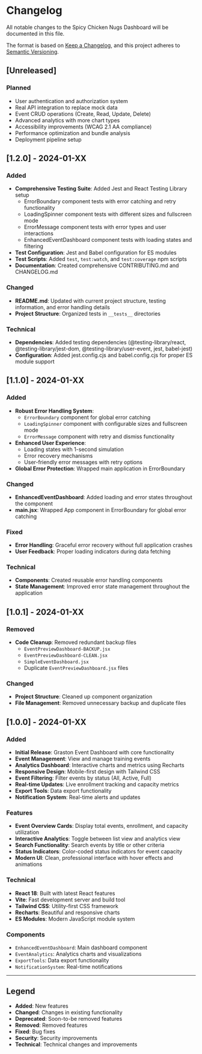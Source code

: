 # Changelog

All notable changes to the Spicy Chicken Nugs Dashboard will be documented in this file.

The format is based on [Keep a Changelog](https://keepachangelog.com/en/1.0.0/),
and this project adheres to [Semantic Versioning](https://semver.org/spec/v2.0.0.html).

## [Unreleased]

### Planned
- User authentication and authorization system
- Real API integration to replace mock data
- Event CRUD operations (Create, Read, Update, Delete)
- Advanced analytics with more chart types
- Accessibility improvements (WCAG 2.1 AA compliance)
- Performance optimization and bundle analysis
- Deployment pipeline setup

## [1.2.0] - 2024-01-XX

### Added
- **Comprehensive Testing Suite**: Added Jest and React Testing Library setup
  - ErrorBoundary component tests with error catching and retry functionality
  - LoadingSpinner component tests with different sizes and fullscreen mode
  - ErrorMessage component tests with error types and user interactions
  - EnhancedEventDashboard component tests with loading states and filtering
- **Test Configuration**: Jest and Babel configuration for ES modules
- **Test Scripts**: Added `test`, `test:watch`, and `test:coverage` npm scripts
- **Documentation**: Created comprehensive CONTRIBUTING.md and CHANGELOG.md

### Changed
- **README.md**: Updated with current project structure, testing information, and error handling details
- **Project Structure**: Organized tests in `__tests__` directories

### Technical
- **Dependencies**: Added testing dependencies (@testing-library/react, @testing-library/jest-dom, @testing-library/user-event, jest, babel-jest)
- **Configuration**: Added jest.config.cjs and babel.config.cjs for proper ES module support

## [1.1.0] - 2024-01-XX

### Added
- **Robust Error Handling System**:
  - `ErrorBoundary` component for global error catching
  - `LoadingSpinner` component with configurable sizes and fullscreen mode
  - `ErrorMessage` component with retry and dismiss functionality
- **Enhanced User Experience**:
  - Loading states with 1-second simulation
  - Error recovery mechanisms
  - User-friendly error messages with retry options
- **Global Error Protection**: Wrapped main application in ErrorBoundary

### Changed
- **EnhancedEventDashboard**: Added loading and error states throughout the component
- **main.jsx**: Wrapped App component in ErrorBoundary for global error catching

### Fixed
- **Error Handling**: Graceful error recovery without full application crashes
- **User Feedback**: Proper loading indicators during data fetching

### Technical
- **Components**: Created reusable error handling components
- **State Management**: Improved error state management throughout the application

## [1.0.1] - 2024-01-XX

### Removed
- **Code Cleanup**: Removed redundant backup files
  - `EventPreviewDashboard-BACKUP.jsx`
  - `EventPreviewDashboard-CLEAN.jsx`
  - `SimpleEventDashboard.jsx`
  - Duplicate `EventPreviewDashboard.jsx` files

### Changed
- **Project Structure**: Cleaned up component organization
- **File Management**: Removed unnecessary backup and duplicate files

## [1.0.0] - 2024-01-XX

### Added
- **Initial Release**: Graston Event Dashboard with core functionality
- **Event Management**: View and manage training events
- **Analytics Dashboard**: Interactive charts and metrics using Recharts
- **Responsive Design**: Mobile-first design with Tailwind CSS
- **Event Filtering**: Filter events by status (All, Active, Full)
- **Real-time Updates**: Live enrollment tracking and capacity metrics
- **Export Tools**: Data export functionality
- **Notification System**: Real-time alerts and updates

### Features
- **Event Overview Cards**: Display total events, enrollment, and capacity utilization
- **Interactive Analytics**: Toggle between list view and analytics view
- **Search Functionality**: Search events by title or other criteria
- **Status Indicators**: Color-coded status indicators for event capacity
- **Modern UI**: Clean, professional interface with hover effects and animations

### Technical
- **React 18**: Built with latest React features
- **Vite**: Fast development server and build tool
- **Tailwind CSS**: Utility-first CSS framework
- **Recharts**: Beautiful and responsive charts
- **ES Modules**: Modern JavaScript module system

### Components
- `EnhancedEventDashboard`: Main dashboard component
- `EventAnalytics`: Analytics charts and visualizations
- `ExportTools`: Data export functionality
- `NotificationSystem`: Real-time notifications

---

## Legend

- **Added**: New features
- **Changed**: Changes in existing functionality
- **Deprecated**: Soon-to-be removed features
- **Removed**: Removed features
- **Fixed**: Bug fixes
- **Security**: Security improvements
- **Technical**: Technical changes and improvements